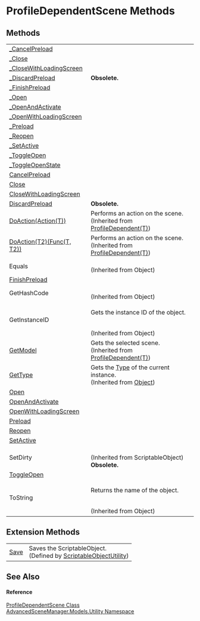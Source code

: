 # ProfileDependentScene Methods




## Methods
<table>
<tr>
<td><a href="M_AdvancedSceneManager_Models_Utility_ProfileDependentScene__CancelPreload">_CancelPreload</a></td>
<td> </td></tr>
<tr>
<td><a href="M_AdvancedSceneManager_Models_Utility_ProfileDependentScene__Close">_Close</a></td>
<td> </td></tr>
<tr>
<td><a href="M_AdvancedSceneManager_Models_Utility_ProfileDependentScene__CloseWithLoadingScreen">_CloseWithLoadingScreen</a></td>
<td> </td></tr>
<tr>
<td><a href="M_AdvancedSceneManager_Models_Utility_ProfileDependentScene__DiscardPreload">_DiscardPreload</a></td>
<td><strong>Obsolete.</strong></td></tr>
<tr>
<td><a href="M_AdvancedSceneManager_Models_Utility_ProfileDependentScene__FinishPreload">_FinishPreload</a></td>
<td> </td></tr>
<tr>
<td><a href="M_AdvancedSceneManager_Models_Utility_ProfileDependentScene__Open">_Open</a></td>
<td> </td></tr>
<tr>
<td><a href="M_AdvancedSceneManager_Models_Utility_ProfileDependentScene__OpenAndActivate">_OpenAndActivate</a></td>
<td> </td></tr>
<tr>
<td><a href="M_AdvancedSceneManager_Models_Utility_ProfileDependentScene__OpenWithLoadingScreen">_OpenWithLoadingScreen</a></td>
<td> </td></tr>
<tr>
<td><a href="M_AdvancedSceneManager_Models_Utility_ProfileDependentScene__Preload">_Preload</a></td>
<td> </td></tr>
<tr>
<td><a href="M_AdvancedSceneManager_Models_Utility_ProfileDependentScene__Reopen">_Reopen</a></td>
<td> </td></tr>
<tr>
<td><a href="M_AdvancedSceneManager_Models_Utility_ProfileDependentScene__SetActive">_SetActive</a></td>
<td> </td></tr>
<tr>
<td><a href="M_AdvancedSceneManager_Models_Utility_ProfileDependentScene__ToggleOpen">_ToggleOpen</a></td>
<td> </td></tr>
<tr>
<td><a href="M_AdvancedSceneManager_Models_Utility_ProfileDependentScene__ToggleOpenState">_ToggleOpenState</a></td>
<td> </td></tr>
<tr>
<td><a href="M_AdvancedSceneManager_Models_Utility_ProfileDependentScene_CancelPreload">CancelPreload</a></td>
<td> </td></tr>
<tr>
<td><a href="M_AdvancedSceneManager_Models_Utility_ProfileDependentScene_Close">Close</a></td>
<td> </td></tr>
<tr>
<td><a href="M_AdvancedSceneManager_Models_Utility_ProfileDependentScene_CloseWithLoadingScreen">CloseWithLoadingScreen</a></td>
<td> </td></tr>
<tr>
<td><a href="M_AdvancedSceneManager_Models_Utility_ProfileDependentScene_DiscardPreload">DiscardPreload</a></td>
<td><strong>Obsolete.</strong></td></tr>
<tr>
<td><a href="M_AdvancedSceneManager_Models_Utility_ProfileDependent_1_DoAction">DoAction(Action(T))</a></td>
<td>Performs an action on the scene.<br />(Inherited from <a href="T_AdvancedSceneManager_Models_Utility_ProfileDependent_1">ProfileDependent(T)</a>)</td></tr>
<tr>
<td><a href="M_AdvancedSceneManager_Models_Utility_ProfileDependent_1_DoAction__1">DoAction(T2)(Func(T, T2))</a></td>
<td>Performs an action on the scene.<br />(Inherited from <a href="T_AdvancedSceneManager_Models_Utility_ProfileDependent_1">ProfileDependent(T)</a>)</td></tr>
<tr>
<td>Equals</td>
<td><br />(Inherited from Object)</td></tr>
<tr>
<td><a href="M_AdvancedSceneManager_Models_Utility_ProfileDependentScene_FinishPreload">FinishPreload</a></td>
<td> </td></tr>
<tr>
<td>GetHashCode</td>
<td><br />(Inherited from Object)</td></tr>
<tr>
<td>GetInstanceID</td>
<td><p>Gets the instance ID of the object.</p><br />(Inherited from Object)</td></tr>
<tr>
<td><a href="M_AdvancedSceneManager_Models_Utility_ProfileDependent_1_GetModel">GetModel</a></td>
<td>Gets the selected scene.<br />(Inherited from <a href="T_AdvancedSceneManager_Models_Utility_ProfileDependent_1">ProfileDependent(T)</a>)</td></tr>
<tr>
<td><a href="https://learn.microsoft.com/dotnet/api/system.object.gettype" target="_blank" rel="noopener noreferrer">GetType</a></td>
<td>Gets the <a href="https://learn.microsoft.com/dotnet/api/system.type" target="_blank" rel="noopener noreferrer">Type</a> of the current instance.<br />(Inherited from <a href="https://learn.microsoft.com/dotnet/api/system.object" target="_blank" rel="noopener noreferrer">Object</a>)</td></tr>
<tr>
<td><a href="M_AdvancedSceneManager_Models_Utility_ProfileDependentScene_Open">Open</a></td>
<td> </td></tr>
<tr>
<td><a href="M_AdvancedSceneManager_Models_Utility_ProfileDependentScene_OpenAndActivate">OpenAndActivate</a></td>
<td> </td></tr>
<tr>
<td><a href="M_AdvancedSceneManager_Models_Utility_ProfileDependentScene_OpenWithLoadingScreen">OpenWithLoadingScreen</a></td>
<td> </td></tr>
<tr>
<td><a href="M_AdvancedSceneManager_Models_Utility_ProfileDependentScene_Preload">Preload</a></td>
<td> </td></tr>
<tr>
<td><a href="M_AdvancedSceneManager_Models_Utility_ProfileDependentScene_Reopen">Reopen</a></td>
<td> </td></tr>
<tr>
<td><a href="M_AdvancedSceneManager_Models_Utility_ProfileDependentScene_SetActive">SetActive</a></td>
<td> </td></tr>
<tr>
<td>SetDirty</td>
<td><br />(Inherited from ScriptableObject)<br /><strong>Obsolete.</strong></td></tr>
<tr>
<td><a href="M_AdvancedSceneManager_Models_Utility_ProfileDependentScene_ToggleOpen">ToggleOpen</a></td>
<td> </td></tr>
<tr>
<td>ToString</td>
<td><p>Returns the name of the object.</p><br />(Inherited from Object)</td></tr>
</table>

## Extension Methods
<table>
<tr>
<td><a href="M_AdvancedSceneManager_Utility_ScriptableObjectUtility_Save">Save</a></td>
<td>Saves the ScriptableObject.<br />(Defined by <a href="T_AdvancedSceneManager_Utility_ScriptableObjectUtility">ScriptableObjectUtility</a>)</td></tr>
</table>

## See Also


#### Reference
<a href="T_AdvancedSceneManager_Models_Utility_ProfileDependentScene">ProfileDependentScene Class</a>  
<a href="N_AdvancedSceneManager_Models_Utility">AdvancedSceneManager.Models.Utility Namespace</a>  
